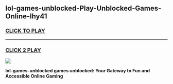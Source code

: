 
## lol-games-unblocked-Play-Unblocked-Games-Online-lhy41
<h3>
<a href="https://premium76.site?title=lol-games-unblocked&ref=25A">CLICK TO PLAY</a></h3>
<hr>

<h3>
<a href="https://premium76.site?title=lol-games-unblocked&ref=25A">CLICK 2 PLAY</a>
  
</h3>

<a href="https://premium76.site?title=lol-games-unblocked&ref=25A"><img src="https://clearcache.store/games.png"></a>


**lol-games-unblocked games unblocked: Your Gateway to Fun and Accessible Online Gaming**

